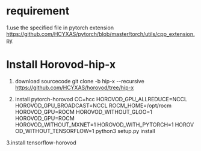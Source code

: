 # requirement
1.use the specified file in pytorch extension
https://github.com/HCYXAS/pytorch/blob/master/torch/utils/cpp_extension.py

# Install Horovod-hip-x
1. download sourcecode
git clone -b hip-x --recursive https://github.com/HCYXAS/horovod/tree/hip-x

2. install pytorch-horovod
CC=hcc HOROVOD_GPU_ALLREDUCE=NCCL HOROVOD_GPU_BROADCAST=NCCL ROCM_HOME=/opt/rocm HOROVOD_GPU=ROCM HOROVOD_WITHOUT_GLOO=1 \
HOROVOD_GPU=ROCM HOROVOD_WITHOUT_MXNET=1 HOROVOD_WITH_PYTORCH=1 HOROVOD_WITHOUT_TENSORFLOW=1 python3 setup.py install

3.install tensorflow-horovod

